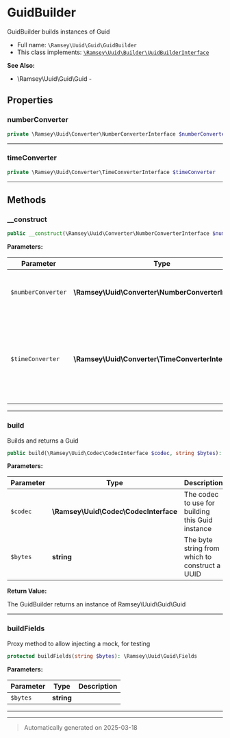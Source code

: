 
# GuidBuilder

GuidBuilder builds instances of Guid



* Full name: `\Ramsey\Uuid\Guid\GuidBuilder`
* This class implements:
[`\Ramsey\Uuid\Builder\UuidBuilderInterface`](../Builder/UuidBuilderInterface.md)

**See Also:**

* \Ramsey\Uuid\Guid\Guid - 



## Properties


### numberConverter



```php
private \Ramsey\Uuid\Converter\NumberConverterInterface $numberConverter
```






***

### timeConverter



```php
private \Ramsey\Uuid\Converter\TimeConverterInterface $timeConverter
```






***

## Methods


### __construct



```php
public __construct(\Ramsey\Uuid\Converter\NumberConverterInterface $numberConverter, \Ramsey\Uuid\Converter\TimeConverterInterface $timeConverter): mixed
```








**Parameters:**

| Parameter | Type | Description |
|-----------|------|-------------|
| `$numberConverter` | **\Ramsey\Uuid\Converter\NumberConverterInterface** | The number converter to<br />use when constructing the Guid |
| `$timeConverter` | **\Ramsey\Uuid\Converter\TimeConverterInterface** | The time converter to use<br />for converting timestamps extracted from a UUID to Unix timestamps |





***

### build

Builds and returns a Guid

```php
public build(\Ramsey\Uuid\Codec\CodecInterface $codec, string $bytes): \Ramsey\Uuid\Guid\Guid
```








**Parameters:**

| Parameter | Type | Description |
|-----------|------|-------------|
| `$codec` | **\Ramsey\Uuid\Codec\CodecInterface** | The codec to use for building this Guid instance |
| `$bytes` | **string** | The byte string from which to construct a UUID |


**Return Value:**

The GuidBuilder returns an instance of Ramsey\Uuid\Guid\Guid




***

### buildFields

Proxy method to allow injecting a mock, for testing

```php
protected buildFields(string $bytes): \Ramsey\Uuid\Guid\Fields
```








**Parameters:**

| Parameter | Type | Description |
|-----------|------|-------------|
| `$bytes` | **string** |  |





***


***
> Automatically generated on 2025-03-18
